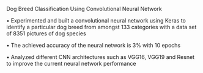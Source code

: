 Dog Breed Classification Using Convolutional Neural Network

•	Experimented and built a convolutional neural network using Keras to identify a particular dog breed from amongst 133 categories with a data set of 8351 pictures of dog species

•	The achieved accuracy of the neural network is 3% with 10 epochs

•	Analyzed different CNN architectures such as VGG16, VGG19 and Resnet to improve the current neural network performance

